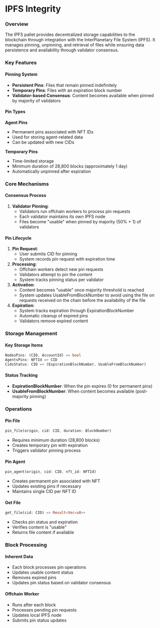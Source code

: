 # IPFS Integrity

### Overview

The IPFS pallet provides decentralized storage capabilities to the blockchain through integration with the InterPlanetary File System (IPFS). It manages pinning, unpinning, and retrieval of files while ensuring data persistence and availability through validator consensus.

### Key Features

#### Pinning System

* **Persistent Pins**: Files that remain pinned indefinitely
* **Temporary Pins**: Files with an expiration block number
* **Validator-based Consensus**: Content becomes available when pinned by majority of validators

#### Pin Types

**Agent Pins**

* Permanent pins associated with NFT IDs
* Used for storing agent-related data
* Can be updated with new CIDs

**Temporary Pins**

* Time-limited storage
* Minimum duration of 28,800 blocks (approximately 1 day)
* Automatically unpinned after expiration

### Core Mechanisms

#### Consensus Process

1. **Validator Pinning**:
   * Validators run offchain workers to process pin requests
   * Each validator maintains its own IPFS node
   * Files become "usable" when pinned by majority (50% + 1) of validators

#### Pin Lifecycle

1. **Pin Request**:
   * User submits CID for pinning
   * System records pin request with expiration time
2. **Processing**:
   * Offchain workers detect new pin requests
   * Validators attempt to pin the content
   * System tracks pinning status per validator
3. **Activation**:
   * Content becomes "usable" once majority threshold is reached
   * System updates UsableFromBlockNumber to avoid using the file on requests received on the chain before the availability of the file
4. **Expiration**:
   * System tracks expiration through ExpirationBlockNumber
   * Automatic cleanup of expired pins
   * Validators remove expired content

### Storage Management

#### Key Storage Items

```rust
NodesPins: (CID, AccountId) => bool
AgentsPins: NFTId => CID
CidsStatus: CID => (ExpirationBlockNumber, UsableFromBlockNumber)
```

#### Status Tracking

* **ExpirationBlockNumber**: When the pin expires (0 for permanent pins)
* **UsableFromBlockNumber**: When content becomes available (post-majority pinning)

### Operations

#### Pin File

```rust
pin_file(origin, cid: CID, duration: BlockNumber)
```

* Requires minimum duration (28,800 blocks)
* Creates temporary pin with expiration
* Triggers validator pinning process

#### Pin Agent

```rust
pin_agent(origin, cid: CID, nft_id: NFTId)
```

* Creates permanent pin associated with NFT
* Updates existing pins if necessary
* Maintains single CID per NFT ID

#### Get File

```rust
get_file(cid: CID) => Result<Vec<u8>>
```

* Checks pin status and expiration
* Verifies content is "usable"
* Returns file content if available

### Block Processing

#### Inherent Data

* Each block processes pin operations
* Updates usable content status
* Removes expired pins
* Updates pin status based on validator consensus

#### Offchain Worker

* Runs after each block
* Processes pending pin requests
* Updates local IPFS node
* Submits pin status updates

